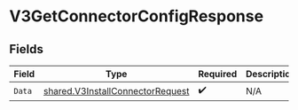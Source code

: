 # V3GetConnectorConfigResponse


## Fields

| Field                                                                                       | Type                                                                                        | Required                                                                                    | Description                                                                                 |
| ------------------------------------------------------------------------------------------- | ------------------------------------------------------------------------------------------- | ------------------------------------------------------------------------------------------- | ------------------------------------------------------------------------------------------- |
| `Data`                                                                                      | [shared.V3InstallConnectorRequest](../../../pkg/models/shared/v3installconnectorrequest.md) | :heavy_check_mark:                                                                          | N/A                                                                                         |
